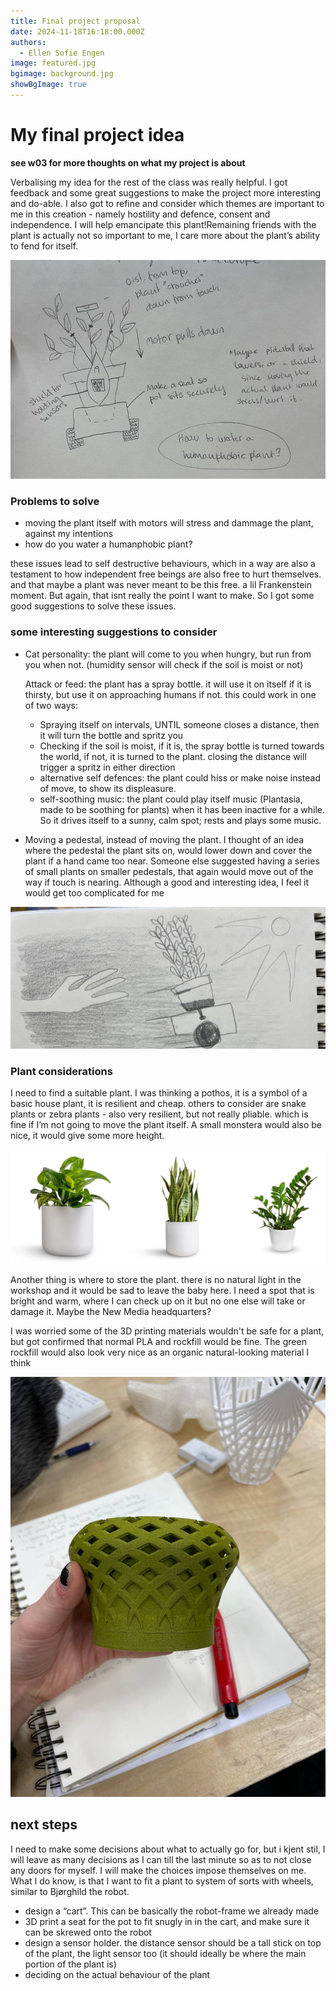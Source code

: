 ```yaml
---
title: Final project proposal
date: 2024-11-18T16:18:00.000Z
authors:
  - Ellen Sofie Engen
image: featured.jpg
bgimage: background.jpg
showBgImage: true
---
```

# My final project idea

**see w03 for more thoughts on what my project is about**

Verbalising my idea for the rest of the class was really helpful. I got feedback and some great suggestions to make the project more interesting and do-able. I also got to refine and consider which themes are important to me in this creation - namely hostility and defence, consent and independence. I will help emancipate this plant!Remaining friends with the plant is actually not so important to me, I care more about the plant’s ability to fend for itself.

![](sketch.jpg)

### Problems to solve

* moving the plant itself with motors will stress and dammage the plant, against my intentions
* how do you water a humanphobic plant?

these issues lead to self destructive behaviours, which in a way are also a testament to how independent free beings are also free to hurt themselves. and that maybe a plant was never meant to be this free. a lil Frankenstein moment. But again, that isnt really the point I want to make. So I got some good suggestions to solve these issues.

### some interesting suggestions to consider

* Cat personality: the plant will come to you when hungry, but run from you when not. (humidity sensor will check if the soil is moist or not)

  Attack or feed: the plant has a spray bottle. it will use it on itself if it is thirsty, but use it on approaching humans if not. this could work in one of two ways:

  * Spraying itself on intervals, UNTIL someone closes a distance, then it will turn the bottle and spritz you
  * Checking if the soil is moist, if it is, the spray bottle is turned towards the world, if not, it is turned to the plant. closing the distance will trigger a spritz in either direction
  * alternative self defences: the plant could hiss or make noise instead of move, to show its displeasure.
  * self-soothing music: the plant could play itself music (Plantasia, made to be soothing for plants) when it has been inactive for a while. So it drives itself to a sunny, calm spot; rests and plays some music.
* Moving a pedestal, instead of moving the plant. I thought of an idea where the pedestal the plant sits on, would lower down and cover the plant if a hand came too near. Someone else suggested having a series of small plants on smaller pedestals, that again would move out of the way if touch is nearing. Although a good and interesting idea, I feel it would get too complicated for me

![drawing of a hand reaching for a plant seemingly running away, towards the sun](drawing.jpg "plant runs away from touch, towards the light")

### Plant considerations

I need to find a suitable plant. I was thinking a pothos, it is a symbol of a basic house plant, it is resilient and cheap. others to consider are snake plants or zebra plants - also very resilient, but not really pliable. which is fine if I’m not going to move the plant itself. A small monstera would also be nice, it would give some more height.

![pothos, snake plant and zz plant](plants.jpeg "pothos, snake plant and zz plant")

Another thing is where to store the plant. there is no natural light in the workshop and it would be sad to leave the baby here. I need a spot that is bright and warm, where I can check up on it but no one else will take or damage it. Maybe the New Media headquarters?

I was worried some of the 3D printing materials wouldn't be safe for a plant, but got confirmed that normal PLA and rockfill would be fine. The green rockfill would also look very nice as an organic natural-looking material I think

![sample made from the green rock filament](green_rock_filament.jpg "Sample made from the green rock filament")

## next steps

I need to make some decisions about what to actually go for, but i kjent stil, I will leave as many decisions as I can till the last minute so as to not close any doors for myself. I will make the choices impose themselves on me. What I do know, is that I want to fit a plant to system of sorts with wheels, similar to Bjørghild the robot.

* design a “cart”. This can be basically the robot-frame we already made
* 3D print a seat for the pot to fit snugly in in the cart, and make sure it can be skrewed onto the robot
* design a sensor holder. the distance sensor should be a tall stick on top of the plant, the light sensor too (it should ideally be where the main portion of the plant is)
* deciding on the actual behaviour of the plant
